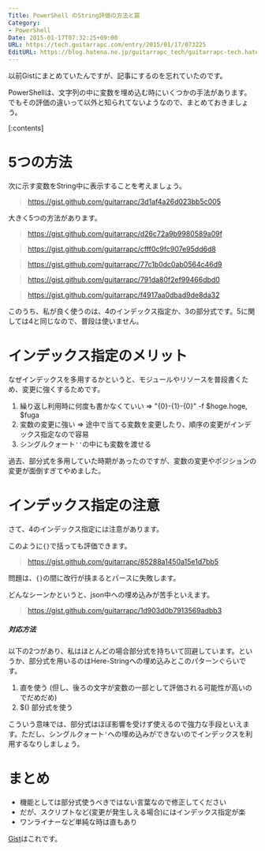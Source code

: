 ```yaml
---
Title: PowerShell のString評価の方法と罠
Category:
- PowerShell
Date: 2015-01-17T07:32:25+09:00
URL: https://tech.guitarrapc.com/entry/2015/01/17/073225
EditURL: https://blog.hatena.ne.jp/guitarrapc_tech/guitarrapc-tech.hatenablog.com/atom/entry/8454420450080465914
---
```


以前Gistにまとめていたんですが、記事にするのを忘れていたのです。

PowerShellは、文字列の中に変数を埋め込む時にいくつかの手法があります。でもその評価の違いって以外と知られてないようなので、まとめておきましょう。

[:contents]

# 5つの方法

次に示す変数をString中に表示することを考えましょう。

> https://gist.github.com/guitarrapc/3d1af4a26d023bb5c005

大きく5つの方法があります。

> https://gist.github.com/guitarrapc/d26c72a9b9980589a09f

> https://gist.github.com/guitarrapc/cfff0c9fc907e95dd6d8

> https://gist.github.com/guitarrapc/77c1b0dc0ab0564c46d9

> https://gist.github.com/guitarrapc/791da80f2ef99466dbd0

> https://gist.github.com/guitarrapc/f4917aa0dbad9de8da32

このうち、私が良く使うのは、4のインデックス指定か、3の部分式です。5に関しては4と同じなので、普段は使いません。


# インデックス指定のメリット

なぜインデックスを多用するかというと、モジュールやリソースを普段書くため、変更に強くするためです。

1. 繰り返し利用時に何度も書かなくていい => "{0}-{1}-{0}" -f $hoge.hoge, $fuga
2. 変数の変更に強い => 途中で当てる変数を変更したり、順序の変更がインデックス指定なので容易
3. シングルクォート`''`の中にも変数を渡せる

過去、部分式を多用していた時期があったのですが、変数の変更やポジションの変更が面倒すぎてやめました。


# インデックス指定の注意

さて、4のインデックス指定には注意があります。

このように`{}`で括っても評価できます。

> https://gist.github.com/guitarrapc/85288a1450a15e1d7bb5

問題は、`{}`の間に改行が挟まるとパースに失敗します。

どんなシーンかというと、json中への埋め込みが苦手といえます。

> https://gist.github.com/guitarrapc/1d903d0b7913569adbb3


##### 対応方法

以下の2つがあり、私はほとんどの場合部分式を持ちいて回避しています。というか、部分式を用いるのはHere-Stringへの埋め込みとこのパターンぐらいです。

1. 直を使う (但し、後ろの文字が変数の一部として評価される可能性が高いのでだめだめ)
2. $() 部分式を使う

こういう意味では、部分式はほぼ影響を受けず使えるので強力な手段といえます。ただし、シングルクォート`'`への埋め込みができないのでインデックスを利用するなりしましょう。

# まとめ

- 機能としては部分式使うべきではない言葉なので修正してください
- だが、スクリプトなど(変更が発生しえる場合)にはインデックス指定が楽
- ワンライナーなど単純な時は直もあり

[Gist](https://gist.github.com/guitarrapc/ad416c54c78469dc6474)はこれです。
